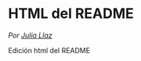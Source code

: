 # HTML del README

*Por <a href="https://github.com/iferllaz" target = "_blank">Julia Llaz<a/>*


Edición html del README


